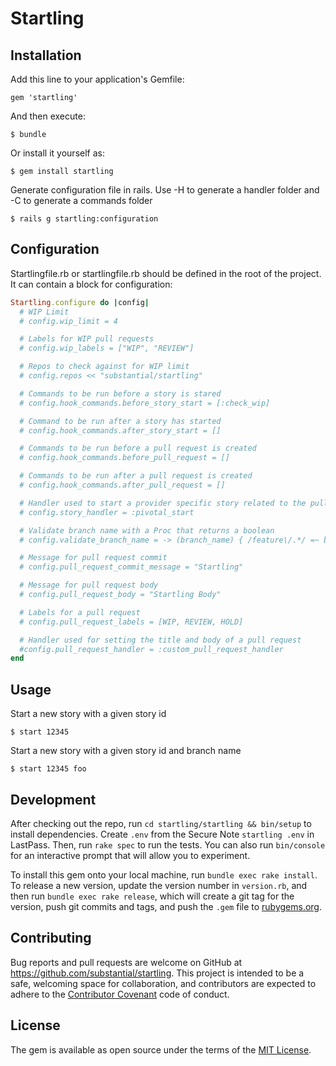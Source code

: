 # Startling

## Installation

Add this line to your application's Gemfile:

    gem 'startling'

And then execute:

    $ bundle

Or install it yourself as:

    $ gem install startling

Generate configuration file in rails. 
Use -H to generate a handler folder and -C to generate a commands folder

    $ rails g startling:configuration 

## Configuration

Startlingfile.rb or startlingfile.rb should be defined in the root of the project. It can contain a block for configuration:

```ruby
Startling.configure do |config|
  # WIP Limit
  # config.wip_limit = 4

  # Labels for WIP pull requests
  # config.wip_labels = ["WIP", "REVIEW"]

  # Repos to check against for WIP limit
  # config.repos << "substantial/startling"

  # Commands to be run before a story is stared
  # config.hook_commands.before_story_start = [:check_wip]

  # Command to be run after a story has started
  # config.hook_commands.after_story_start = []

  # Commands to be run before a pull request is created
  # config.hook_commands.before_pull_request = []

  # Commands to be run after a pull request is created
  # config.hook_commands.after_pull_request = []

  # Handler used to start a provider specific story related to the pull request
  # config.story_handler = :pivotal_start

  # Validate branch name with a Proc that returns a boolean
  # config.validate_branch_name = -> (branch_name) { /feature\/.*/ =~ branch_name }

  # Message for pull request commit
  # config.pull_request_commit_message = "Startling"

  # Message for pull request body
  # config.pull_request_body = "Startling Body"

  # Labels for a pull request
  # config.pull_request_labels = [WIP, REVIEW, HOLD]

  # Handler used for setting the title and body of a pull request
  #config.pull_request_handler = :custom_pull_request_handler
end
```

## Usage

Start a new story with a given story id

    $ start 12345

Start a new story with a given story id and branch name

    $ start 12345 foo

## Development

After checking out the repo, run `cd startling/startling && bin/setup` to
install dependencies. Create `.env` from the Secure Note `startling .env` in
LastPass. Then, run `rake spec` to run the tests. You can also run
`bin/console` for an interactive prompt that will allow you to experiment.

To install this gem onto your local machine, run `bundle exec rake install`.
To release a new version, update the version number in `version.rb`, and then
run `bundle exec rake release`, which will create a git tag for the version,
push git commits and tags, and push the `.gem` file to
[rubygems.org](https://rubygems.org).

## Contributing

Bug reports and pull requests are welcome on GitHub at
https://github.com/substantial/startling. This project is intended to be a safe,
welcoming space for collaboration, and contributors are expected to adhere to
the [Contributor Covenant](http://contributor-covenant.org) code of conduct.

## License

The gem is available as open source under the terms of the
[MIT License](http://opensource.org/licenses/MIT).
